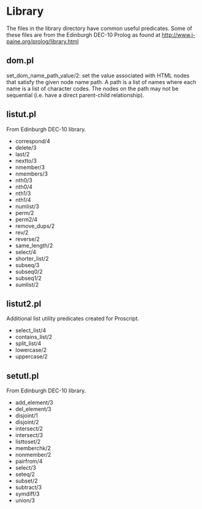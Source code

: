 # Library
The files in the library directory have common useful predicates.
Some of these files are from the Edinburgh DEC-10 Prolog as found 
at http://www.j-paine.org/prolog/library.html

## dom.pl
set_dom_name_path_value/2: set the value associated with HTML nodes that 
satisfy the given node name path. A path is a list of names where each name
is a list of character codes. The nodes on the path may not be sequential
(i.e. have a direct parent-child relationship).

## listut.pl
From Edinburgh DEC-10 library.

* correspond/4
* delete/3
* last/2
* nextto/3
* nmember/3
* nmembers/3
* nth0/3
* nth0/4
* nth1/3
* nth1/4
* numlist/3
* perm/2
* perm2/4
* remove_dups/2
* rev/2
* reverse/2
* same_length/2
* select/4
* shorter_list/2
* subseq/3
* subseq0/2
* subseq1/2
* sumlist/2

## listut2.pl
Additional list utility predicates created for Proscript.
* select_list/4
* contains_list/2
* split_list/4
* lowercase/2
* uppercase/2

## setutl.pl
From Edinburgh DEC-10 library.

* add_element/3
* del_element/3
* disjoint/1
* disjoint/2
* intersect/2
* intersect/3
* listtoset/2
* memberchk/2
* nonmember/2
* pairfrom/4
* select/3
* seteq/2
* subset/2
* subtract/3
* symdiff/3
* union/3
